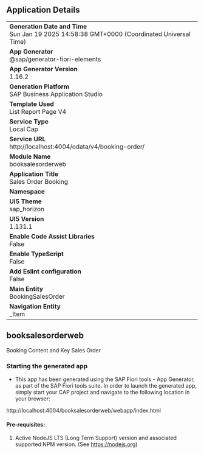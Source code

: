 ## Application Details
|               |
| ------------- |
|**Generation Date and Time**<br>Sun Jan 19 2025 14:58:38 GMT+0000 (Coordinated Universal Time)|
|**App Generator**<br>@sap/generator-fiori-elements|
|**App Generator Version**<br>1.16.2|
|**Generation Platform**<br>SAP Business Application Studio|
|**Template Used**<br>List Report Page V4|
|**Service Type**<br>Local Cap|
|**Service URL**<br>http://localhost:4004/odata/v4/booking-order/|
|**Module Name**<br>booksalesorderweb|
|**Application Title**<br>Sales Order Booking|
|**Namespace**<br>|
|**UI5 Theme**<br>sap_horizon|
|**UI5 Version**<br>1.131.1|
|**Enable Code Assist Libraries**<br>False|
|**Enable TypeScript**<br>False|
|**Add Eslint configuration**<br>False|
|**Main Entity**<br>BookingSalesOrder|
|**Navigation Entity**<br>_Item|

## booksalesorderweb

Booking Content and Key Sales Order

### Starting the generated app

-   This app has been generated using the SAP Fiori tools - App Generator, as part of the SAP Fiori tools suite.  In order to launch the generated app, simply start your CAP project and navigate to the following location in your browser:

http://localhost:4004/booksalesorderweb/webapp/index.html

#### Pre-requisites:

1. Active NodeJS LTS (Long Term Support) version and associated supported NPM version.  (See https://nodejs.org)


